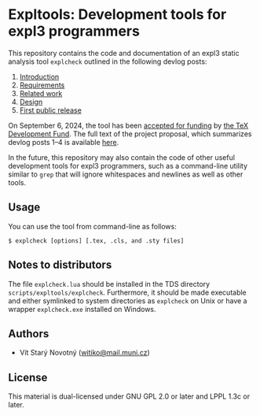# Expltools: Development tools for expl3 programmers

This repository contains the code and documentation of an expl3 static analysis tool `explcheck` outlined in the following devlog posts:

1. [Introduction][1]
2. [Requirements][2]
3. [Related work][3]
4. [Design][4]
5. [First public release][5]

On September 6, 2024, the tool has been [accepted for funding][6] by [the TeX Development Fund][7].
The full text of the project proposal, which summarizes devlog posts 1–4 is available [here][8].

In the future, this repository may also contain the code of other useful development tools for expl3 programmers, such as a command-line utility similar to `grep` that will ignore whitespaces and newlines as well as other tools.

 [1]: https://witiko.github.io/Expl3-Linter-1/
 [2]: https://witiko.github.io/Expl3-Linter-2/
 [3]: https://witiko.github.io/Expl3-Linter-3/
 [4]: https://witiko.github.io/Expl3-Linter-4/
 [5]: https://witiko.github.io/Expl3-Linter-5/
 [6]: https://tug.org/tc/devfund/grants.html
 [7]: https://tug.org/tc/devfund/application.html
 [8]: https://tug.org/tc/devfund/documents/2024-09-expltools.pdf

## Usage

You can use the tool from command-line as follows:

```
$ explcheck [options] [.tex, .cls, and .sty files]
```

## Notes to distributors

The file `explcheck.lua` should be installed in the TDS directory `scripts/expltools/explcheck`. Furthermore, it should be made executable and either symlinked to system directories as `explcheck` on Unix or have a wrapper `explcheck.exe` installed on Windows.

## Authors

- Vít Starý Novotný (<witiko@mail.muni.cz>)

## License

This material is dual-licensed under GNU GPL 2.0 or later and LPPL 1.3c or later.
